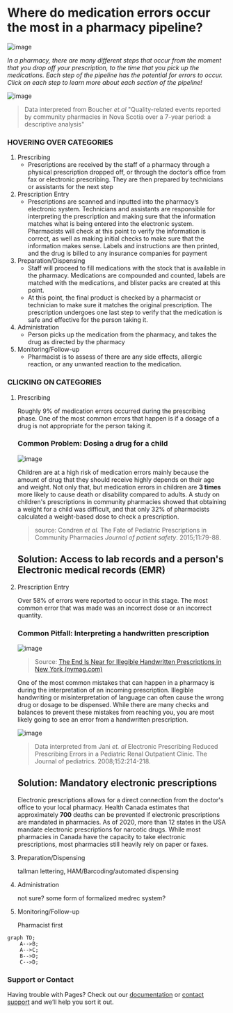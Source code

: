# Where do medication errors occur the most in a pharmacy pipeline?


![image](https://github.com/kylerkanegawa/kylerkanegawa.github.io/blob/master/nathaniel-yeo-747NDboAWNY-unsplash.jpg?raw=true)

*In a pharmacy, there are many different steps that occur from the moment that you drop off your prescription, to the time that you pick up the medications. Each step of the pipeline has the potential for errors to occur. Click on each step to learn more about each section of the pipeline!*

![image](https://github.com/kylerkanegawa/kylerkanegawa.github.io/blob/master/Pipelinewithgraphs.png?raw=true)

> Data interpreted from Boucher _et.al_ "Quality-related events reported by community pharmacies in
> Nova Scotia over a 7-year period: a descriptive analysis"

### HOVERING OVER CATEGORIES

1. Prescribing
   - Prescriptions are received by the staff of a pharmacy through a physical prescription dropped off, or through the doctor’s office from fax or electronic prescribing. They are then prepared by technicians or assistants for the next step
2. Prescription Entry
   - Prescriptions are scanned and inputted into the pharmacy’s electronic system. Technicians and assistants are responsible for interpreting the prescription and making sure that the information matches what is being entered into the electronic system. Pharmacists will check at this point to verify the information is correct, as well as making initial checks to make sure that the information makes sense. Labels and instructions are then printed, and the drug is billed to any insurance companies for payment
3. Preparation/Dispensing
   - Staff will proceed to fill medications with the stock that is available in the pharmacy. Medications are compounded and counted, labels are matched with the medications, and blister packs are created at this point.
   - At this point, the final product is checked by a pharmacist or technician to make sure it matches the original prescription. The prescription undergoes one last step to verify that the medication is safe and effective for the person taking it.
4. Administration
   - Person picks up the medication from the pharmacy, and takes the drug as directed by the pharmacy
5. Monitoring/Follow-up
   - Pharmacist is to assess of there are any side effects, allergic reaction, or any unwanted reaction to the medication.

### CLICKING ON CATEGORIES ###

1. Prescribing

   Roughly 9% of medication errors occurred during the prescribing phase. One of the most common errors that happen is if a dosage of a drug is not appropriate for the person taking it.

   ### Common Problem: Dosing a drug for a child

   ![image](https://github.com/kylerkanegawa/kylerkanegawa.github.io/blob/master/pediatricdosing.jpg?raw=true)

   Children are at a high risk of medication errors mainly because the amount of drug that they should receive highly depends on their age and weight. Not only that, but medication errors in children are **3 times** more likely to cause death or disability compared to adults. A study on children's prescriptions in community pharmacies showed that obtaining a weight for a child was difficult, and that only 32% of pharmacists calculated a weight-based dose to check a prescription.

   > source: Condren *et al.* The Fate of Pediatric Prescriptions in Community Pharmacies *Journal of patient safety*. 2015;11:79-88.

   ## Solution: Access to lab records and a person's Electronic medical records (EMR)

   

2. Prescription Entry

   Over 58% of errors were reported to occur in this stage. The most common error that was made was an incorrect dose or an incorrect quantity.

   ### Common Pitfall: Interpreting a handwritten prescription

   ![image](https://github.com/kylerkanegawa/kylerkanegawa.github.io/blob/master/Ineligible_prescription.png?raw=true)

   > Source: [The End Is Near for Illegible Handwritten Prescriptions in New York (nymag.com)](https://nymag.com/intelligencer/2016/03/new-york-eliminating-handwritten-prescriptions.html)

   One of the most common mistakes that can happen in a pharmacy is during the interpretation of an incoming prescription. Illegible handwriting or misinterpretation of language can often cause the wrong drug or dosage to be dispensed. While there are many checks and balances to prevent these mistakes from reaching you, you are most likely going to see an error from a handwritten prescription.

   ![image](https://github.com/kylerkanegawa/kylerkanegawa.github.io/blob/master/Handwrittenvselectronic.png?raw=true)

   > Data interpreted from Jani _et. al_ Electronic Prescribing Reduced Prescribing Errors in a Pediatric Renal Outpatient Clinic. The Journal of pediatrics. 2008;152:214-218. 

   ## Solution: Mandatory electronic prescriptions

   Electronic prescriptions allows for a direct connection from the doctor's office to your local pharmacy. Health Canada estimates that approximately **700** deaths can be prevented if electronic prescriptions are mandated in pharmacies. As of 2020, more than 12 states in the USA mandate electronic prescriptions for narcotic drugs. While most pharmacies in Canada have the capacity to take electronic prescriptions, most pharmacies still heavily rely on paper or faxes.

   

3. Preparation/Dispensing

   tallman lettering, HAM/Barcoding/automated dispensing

4. Administration

   not sure? some form of formalized medrec system?

5. Monitoring/Follow-up

   Pharmacist first



```mermaid
graph TD;
	A-->B;
	A-->C;
	B-->D;
    C-->D;
```



### Support or Contact

Having trouble with Pages? Check out our [documentation](https://help.github.com/categories/github-pages-basics/) or [contact support](https://github.com/contact) and we’ll help you sort it out.
